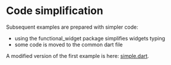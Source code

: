 # Code simplification

Subsequent examples are prepared with simpler code:

- using the functional_widget package simplifies widgets typing
- some code is moved to the common dart file

A modified version of the first example is here: [simple.dart](https://github.com/PavelPZ/riverpod_navigator/blob/main/examples/doc/lib/src/simple.dart).
